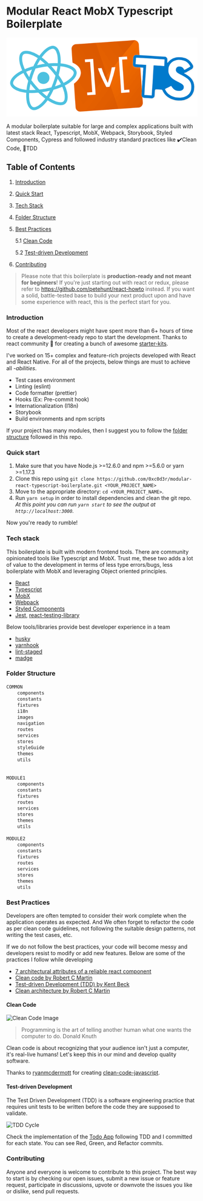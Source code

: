 # Modular React MobX Typescript Boilerplate

![React MobX Typescript](/docs/images/react_mobx_typescript.png)

A modular boilerplate suitable for large and complex applications built with latest stack React, Typescript, MobX, Webpack, Storybook, Styled Components, Cypress and followed industry standard practices like ✔️Clean Code, 🧪TDD

## Table of Contents

1. [Introduction](#introduction)
2. [Quick Start](#quick-start)
3. [Tech Stack](#tech-stack)
4. [Folder Structure](#folder-structure)
5. [Best Practices](#best-practices)

   5.1 [Clean Code](#clean-code)

   5.2 [Test-driven Development](#test-driven-development)

6. [Contributing](#contributing)

> Please note that this boilerplate is **production-ready and not meant for beginners**! If you're just starting out with react or redux, please refer to https://github.com/petehunt/react-howto instead. If you want a solid, battle-tested base to build your next product upon and have some experience with react, this is the perfect start for you.

### Introduction

Most of the react developers might have spent more than 6+ hours of time to create a development-ready repo to start the development. Thanks to react community 🙏 for creating a bunch of awesome [starter-kits](https://ku.reactjs.org/community/starter-kits.html).

I've worked on 15+ complex and feature-rich projects developed with React and React Native. For all of the projects, below things are must to achieve all _-abilities_.

-  Test cases environment
-  Linting (eslint)
-  Code formatter (prettier)
-  Hooks (Ex: Pre-commit hook)
-  Internationalization (I18n)
-  Storybook
-  Build environments and npm scripts

If your project has many modules, then I suggest you to follow the [folder structure](#folder-structure) followed in this repo.

### Quick start

1. Make sure that you have Node.js >=12.6.0 and npm >=5.6.0 or yarn >=1.17.3
2. Clone this repo using `git clone https://github.com/0xc0d3r/modular-react-typescript-boilerplate.git <YOUR_PROJECT_NAME>`
3. Move to the appropriate directory: `cd <YOUR_PROJECT_NAME>`.<br />
4. Run `yarn setup` in order to install dependencies and clean the git repo.<br />
   _At this point you can run `yarn start` to see the output at `http://localhost:3000`._

Now you're ready to rumble!

### Tech stack

This boilerplate is built with modern frontend tools. There are community opinionated tools like Typescript and MobX. Trust me, these two adds a lot of value to the development in terms of less type errors/bugs, less boilerplate with MobX and leveraging Object oriented principles.

-  [React](http://github.com/facebook/react)
-  [Typescript](https://github.com/microsoft/typescript)
-  [MobX](https://github.com/mobxjs/mobx)
-  [Webpack](https://github.com/webpack/webpack)
-  [Styled Components](https://github.com/styled-components/styled-components)
-  [Jest](https://github.com/facebook/jest), [react-testing-library](https://github.com/testing-library/react-testing-library)

Below tools/libraries provide best developer experience in a team

-  [husky](https://github.com/typicode/husky)
-  [yarnhook](https://github.com/frontsideair/yarnhook)
-  [lint-staged](https://github.com/okonet/lint-staged)
-  [madge](https://github.com/pahen/madge)

### Folder Structure

```
COMMON
    components
    constants
    fixtures
    i18n
    images
    navigation
    routes
    services
    stores
    styleGuide
    themes
    utils


MODULE1
    components
    constants
    fixtures
    routes
    services
    stores
    themes
    utils

MODULE2
    components
    constants
    fixtures
    routes
    services
    stores
    themes
    utils
```

### Best Practices

Developers are often tempted to consider their work complete when the application operates as expected. And We often forget to refactor the code as per clean code guidelines, not following the suitable design patterns, not writing the test cases, etc.

If we do not follow the best practices, your code will become messy and developers resist to modify or add new features. Below are some of the practices I follow while developing

-  [7 architectural attributes of a reliable react component](https://dmitripavlutin.com/7-architectural-attributes-of-a-reliable-react-component/)
-  [Clean code by Robert C Martin](https://www.amazon.in/Clean-Code-Robert-C-Martin/dp/8131773388/)
-  [Test-driven Development (TDD) by Kent Beck](https://www.amazon.in/Test-Driven-Development-Kent-Beck/dp/8131715957)
-  [Clean architecture by Robert C Martin](https://www.amazon.in/Clean-Architecture-Craftsmans-Software-Structure/dp/0134494164)

#### Clean Code

![Clean Code Image](https://camo.githubusercontent.com/0607e034aee88cce40b832367d44265e01b42654/68747470733a2f2f7777772e6f736e6577732e636f6d2f696d616765732f636f6d6963732f7774666d2e6a7067)

> Programming is the art of telling another human what one wants the computer to do.
> Donald Knuth

Clean code is about recognizing that your audience isn't just a computer, it's real-live humans! Let's keep this in our mind and develop quality software.

Thanks to [ryanmcdermott](https://github.com/ryanmcdermott) for creating [clean-code-javascript](https://github.com/ryanmcdermott/clean-code-javascript).

#### Test-driven Development

The Test Driven Development (TDD) is a software engineering practice that requires unit tests to be written before the code they are supposed to validate.

![TDD Cycle](https://hackernoon.com/hn-images/1*2IVfvMKBCcwHJYO7-HZRDA.png)

Check the implementation of the [Todo App](https://github.com/0xc0d3r/todo-app-with-tdd) following TDD and I committed for each state. You can see Red, Green, and Refactor commits.

### Contributing

Anyone and everyone is welcome to contribute to this project. The best way to start is by checking our open issues, submit a new issue or feature request, participate in discussions, upvote or downvote the issues you like or dislike, send pull requests.
